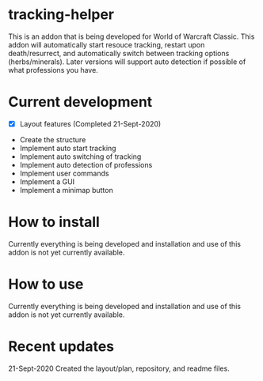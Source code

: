 # tracking-helper

This is an addon that is being developed for World of Warcraft Classic. This addon will automatically start resouce tracking, restart upon death/resurrect, and automatically switch between tracking options (herbs/minerals). Later versions will support auto detection if possible of what professions you have. 

# Current development

- [x] Layout features (Completed 21-Sept-2020)
- Create the structure
- Implement auto start tracking
- Implement auto switching of tracking
- Implement auto detection of professions
- Implement user commands
- Implement a GUI
- Implement a minimap button

# How to install

Currently everything is being developed and installation and use of this addon is not yet currently available. 

# How to use

Currently everything is being developed and installation and use of this addon is not yet currently available. 

# Recent updates

21-Sept-2020 Created the layout/plan, repository, and readme files.
